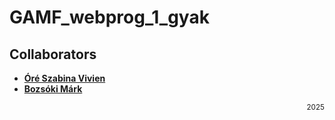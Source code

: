 # GAMF_webprog_1_gyak


## Collaborators

- [**Óré Szabina Vivien**](https://github.com/MoSzabina)
- [**Bozsóki Márk**](https://github.com/markbozsoki)


<p align="right"><sub>2025</sub></p>
